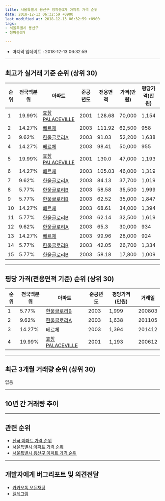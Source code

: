 ```yaml
---
title: 서울특별시 용산구 청파동3가 아파트 가격 순위
date: 2018-12-13 06:32:59 +0900
last_modified_at: 2018-12-13 06:32:59 +0900
tags:
- 서울특별시 용산구
- 청파동3가

---
```


* 마지막 업데이트 : 2018-12-13 06:32:59

---

## 최고가 실거래 기준 순위 (상위 30)


|순위|전국백분위|아파트|준공년도|전용면적|가격(만원)|평당가격(만원)|거래일|
|---|---|---|---|---|---|---|---|
|1|19.99%|[효창PALACEVILLE](https://search.naver.com/search.naver?query=%EC%84%9C%EC%9A%B8%ED%8A%B9%EB%B3%84%EC%8B%9C+%EC%9A%A9%EC%82%B0%EA%B5%AC+%EC%B2%AD%ED%8C%8C%EB%8F%993%EA%B0%80+%ED%9A%A8%EC%B0%BDPALACEVILLE)|2001|128.68|70,000|1,154|200610|
|2|14.27%|[베르체](https://search.naver.com/search.naver?query=%EC%84%9C%EC%9A%B8%ED%8A%B9%EB%B3%84%EC%8B%9C+%EC%9A%A9%EC%82%B0%EA%B5%AC+%EC%B2%AD%ED%8C%8C%EB%8F%993%EA%B0%80+%EB%B2%A0%EB%A5%B4%EC%B2%B4)|2003|111.92|62,500|958|200605|
|3|9.62%|[한울글로리A](https://search.naver.com/search.naver?query=%EC%84%9C%EC%9A%B8%ED%8A%B9%EB%B3%84%EC%8B%9C+%EC%9A%A9%EC%82%B0%EA%B5%AC+%EC%B2%AD%ED%8C%8C%EB%8F%993%EA%B0%80+%ED%95%9C%EC%9A%B8%EA%B8%80%EB%A1%9C%EB%A6%ACA)|2003|91.03|52,200|1,638|201105|
|4|14.27%|[베르체](https://search.naver.com/search.naver?query=%EC%84%9C%EC%9A%B8%ED%8A%B9%EB%B3%84%EC%8B%9C+%EC%9A%A9%EC%82%B0%EA%B5%AC+%EC%B2%AD%ED%8C%8C%EB%8F%993%EA%B0%80+%EB%B2%A0%EB%A5%B4%EC%B2%B4)|2003|98.41|50,000|955|200609|
|5|19.99%|[효창PALACEVILLE](https://search.naver.com/search.naver?query=%EC%84%9C%EC%9A%B8%ED%8A%B9%EB%B3%84%EC%8B%9C+%EC%9A%A9%EC%82%B0%EA%B5%AC+%EC%B2%AD%ED%8C%8C%EB%8F%993%EA%B0%80+%ED%9A%A8%EC%B0%BDPALACEVILLE)|2001|130.0|47,000|1,193|200612|
|6|14.27%|[베르체](https://search.naver.com/search.naver?query=%EC%84%9C%EC%9A%B8%ED%8A%B9%EB%B3%84%EC%8B%9C+%EC%9A%A9%EC%82%B0%EA%B5%AC+%EC%B2%AD%ED%8C%8C%EB%8F%993%EA%B0%80+%EB%B2%A0%EB%A5%B4%EC%B2%B4)|2003|105.03|46,000|1,319|200704|
|7|9.62%|[한울글로리A](https://search.naver.com/search.naver?query=%EC%84%9C%EC%9A%B8%ED%8A%B9%EB%B3%84%EC%8B%9C+%EC%9A%A9%EC%82%B0%EA%B5%AC+%EC%B2%AD%ED%8C%8C%EB%8F%993%EA%B0%80+%ED%95%9C%EC%9A%B8%EA%B8%80%EB%A1%9C%EB%A6%ACA)|2003|84.13|37,700|1,019|200612|
|8|5.77%|[한울글로리B](https://search.naver.com/search.naver?query=%EC%84%9C%EC%9A%B8%ED%8A%B9%EB%B3%84%EC%8B%9C+%EC%9A%A9%EC%82%B0%EA%B5%AC+%EC%B2%AD%ED%8C%8C%EB%8F%993%EA%B0%80+%ED%95%9C%EC%9A%B8%EA%B8%80%EB%A1%9C%EB%A6%ACB)|2003|58.58|35,500|1,999|200803|
|9|5.77%|[한울글로리B](https://search.naver.com/search.naver?query=%EC%84%9C%EC%9A%B8%ED%8A%B9%EB%B3%84%EC%8B%9C+%EC%9A%A9%EC%82%B0%EA%B5%AC+%EC%B2%AD%ED%8C%8C%EB%8F%993%EA%B0%80+%ED%95%9C%EC%9A%B8%EA%B8%80%EB%A1%9C%EB%A6%ACB)|2003|62.52|35,000|1,847|200803|
|10|14.27%|[베르체](https://search.naver.com/search.naver?query=%EC%84%9C%EC%9A%B8%ED%8A%B9%EB%B3%84%EC%8B%9C+%EC%9A%A9%EC%82%B0%EA%B5%AC+%EC%B2%AD%ED%8C%8C%EB%8F%993%EA%B0%80+%EB%B2%A0%EB%A5%B4%EC%B2%B4)|2003|68.61|34,000|1,394|201412|
|11|5.77%|[한울글로리B](https://search.naver.com/search.naver?query=%EC%84%9C%EC%9A%B8%ED%8A%B9%EB%B3%84%EC%8B%9C+%EC%9A%A9%EC%82%B0%EA%B5%AC+%EC%B2%AD%ED%8C%8C%EB%8F%993%EA%B0%80+%ED%95%9C%EC%9A%B8%EA%B8%80%EB%A1%9C%EB%A6%ACB)|2003|62.14|32,500|1,619|201411|
|12|9.62%|[한울글로리A](https://search.naver.com/search.naver?query=%EC%84%9C%EC%9A%B8%ED%8A%B9%EB%B3%84%EC%8B%9C+%EC%9A%A9%EC%82%B0%EA%B5%AC+%EC%B2%AD%ED%8C%8C%EB%8F%993%EA%B0%80+%ED%95%9C%EC%9A%B8%EA%B8%80%EB%A1%9C%EB%A6%ACA)|2003|65.3|30,000|934|200603|
|13|14.27%|[베르체](https://search.naver.com/search.naver?query=%EC%84%9C%EC%9A%B8%ED%8A%B9%EB%B3%84%EC%8B%9C+%EC%9A%A9%EC%82%B0%EA%B5%AC+%EC%B2%AD%ED%8C%8C%EB%8F%993%EA%B0%80+%EB%B2%A0%EB%A5%B4%EC%B2%B4)|2003|99.96|28,000|924|200603|
|14|5.77%|[한울글로리B](https://search.naver.com/search.naver?query=%EC%84%9C%EC%9A%B8%ED%8A%B9%EB%B3%84%EC%8B%9C+%EC%9A%A9%EC%82%B0%EA%B5%AC+%EC%B2%AD%ED%8C%8C%EB%8F%993%EA%B0%80+%ED%95%9C%EC%9A%B8%EA%B8%80%EB%A1%9C%EB%A6%ACB)|2003|42.05|26,700|1,334|200610|
|15|5.77%|[한울글로리B](https://search.naver.com/search.naver?query=%EC%84%9C%EC%9A%B8%ED%8A%B9%EB%B3%84%EC%8B%9C+%EC%9A%A9%EC%82%B0%EA%B5%AC+%EC%B2%AD%ED%8C%8C%EB%8F%993%EA%B0%80+%ED%95%9C%EC%9A%B8%EA%B8%80%EB%A1%9C%EB%A6%ACB)|2003|58.18|17,800|1,009|200605|


---

## 평당 가격(전용면적 기준) 순위 (상위 30)


|순위|전국백분위|아파트|준공년도|평당가격(만원)|거래일|
|---|---|---|---|---|---|
|1|5.77%|[한울글로리B](https://search.naver.com/search.naver?query=%EC%84%9C%EC%9A%B8%ED%8A%B9%EB%B3%84%EC%8B%9C+%EC%9A%A9%EC%82%B0%EA%B5%AC+%EC%B2%AD%ED%8C%8C%EB%8F%993%EA%B0%80+%ED%95%9C%EC%9A%B8%EA%B8%80%EB%A1%9C%EB%A6%ACB)|2003|1,999|200803|
|2|9.62%|[한울글로리A](https://search.naver.com/search.naver?query=%EC%84%9C%EC%9A%B8%ED%8A%B9%EB%B3%84%EC%8B%9C+%EC%9A%A9%EC%82%B0%EA%B5%AC+%EC%B2%AD%ED%8C%8C%EB%8F%993%EA%B0%80+%ED%95%9C%EC%9A%B8%EA%B8%80%EB%A1%9C%EB%A6%ACA)|2003|1,638|201105|
|3|14.27%|[베르체](https://search.naver.com/search.naver?query=%EC%84%9C%EC%9A%B8%ED%8A%B9%EB%B3%84%EC%8B%9C+%EC%9A%A9%EC%82%B0%EA%B5%AC+%EC%B2%AD%ED%8C%8C%EB%8F%993%EA%B0%80+%EB%B2%A0%EB%A5%B4%EC%B2%B4)|2003|1,394|201412|
|4|19.99%|[효창PALACEVILLE](https://search.naver.com/search.naver?query=%EC%84%9C%EC%9A%B8%ED%8A%B9%EB%B3%84%EC%8B%9C+%EC%9A%A9%EC%82%B0%EA%B5%AC+%EC%B2%AD%ED%8C%8C%EB%8F%993%EA%B0%80+%ED%9A%A8%EC%B0%BDPALACEVILLE)|2001|1,193|200612|


---

## 최근 3개월 거래량 순위 (상위 30)

없음

---

## 10년 간 거래량 추이


<div style="width:100%;">
    <canvas id="deal_progress" height="250"></canvas>
</div>

<script>
new Chart(document.getElementById("deal_progress"), {
    type: 'line',
    data: {
        labels: ['200812','200901','200902','200903','200904','200905','200906','200907','200908','200909','200910','200911','200912','201001','201002','201003','201004','201005','201006','201007','201008','201009','201010','201011','201012','201101','201102','201103','201104','201105','201106','201107','201108','201109','201110','201111','201112','201201','201202','201203','201204','201205','201206','201207','201208','201209','201210','201211','201212','201301','201302','201303','201304','201305','201306','201307','201308','201309','201310','201311','201312','201401','201402','201403','201404','201405','201406','201407','201408','201409','201410','201411','201412','201501','201502','201503','201504','201505','201506','201507','201508','201509','201510','201511','201512','201601','201602','201603','201604','201605','201606','201607','201608','201609','201610','201611','201612','201701','201702','201703','201704','201705','201706','201707','201708','201709','201710','201711','201712','201801','201802','201803','201804','201805','201806','201807','201808','201809','201810','201811','201812'],
        datasets: [{
            label: '실거래 수',
            pointRadius: 1,
            data: [0, 0, 0, 0, 0, 0, 0, 0, 0, 0, 0, 0, 0, 0, 0, 0, 0, 0, 0, 0, 0, 1, 0, 0, 0, 0, 0, 0, 0, 1, 1, 0, 0, 0, 1, 0, 0, 0, 0, 0, 0, 0, 0, 0, 0, 0, 1, 0, 0, 0, 0, 0, 0, 0, 0, 0, 0, 0, 0, 0, 0, 0, 0, 0, 0, 0, 0, 0, 0, 0, 0, 1, 1, 0, 0, 0, 1, 0, 0, 1, 0, 0, 0, 0, 0, 0, 1, 0, 0, 0, 1, 0, 0, 0, 0, 0, 0, 0, 1, 0, 0, 0, 0, 0, 0, 0, 0, 0, 0, 0, 0, 0, 0, 1, 0, 1, 1, 0, 0, 0, 0],
            borderColor: "rgba(255, 201, 14, 1)",
            backgroundColor: "rgba(255, 201, 14, 0.5)",
            fill: true,
        }]
    },
    options: {
        responsive: true,
        title: {
            display: true,
            text: '10년간 거래량 추이'
        },
        tooltips: {
            mode: 'index',
            intersect: false,
        },
        hover: {
            mode: 'nearest',
            intersect: true
        },
        scales: {
            xAxes: [{
                display: true,
                scaleLabel: {
                    display: true,
                    labelString: '년/월'
                }
            }],
            yAxes: [{
                display: true,
                ticks: {
                    suggestedMin: 0,
                },
                scaleLabel: {
                    display: true,
                    labelString: '실거래 수'
                }
            }]
        }
    }
});

</script>


---

## 관련 순위

- [전국 아파트 가격 순위](https://inasie.github.io/apt-ranking/전국)
- [서울특별시 아파트 가격 순위](https://inasie.github.io/apt-ranking/서울특별시)
- [서울특별시 용산구 아파트 가격 순위](https://inasie.github.io/apt-ranking/서울특별시-용산구)


---

## 개발자에게 버그리포트 및 의견전달

- [카카오톡 오픈채팅](https://open.kakao.com/o/gLJUAP4)
- [텔레그램](https://t.me/inasie)

